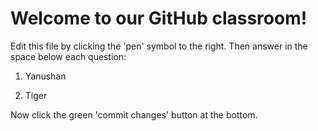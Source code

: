 # Welcome to our GitHub classroom!

Edit this file by clicking the 'pen' symbol to the right.
Then answer in the space below each question:

1. Yanushan

3. Tiger


Now click the green 'commit changes' button at the bottom.

